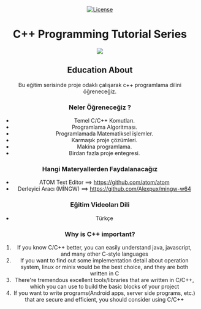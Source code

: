 <center> 
<p><a href="https://github.com/remoteman/c-programming-education/blob/master/LICENSE" rel="nofollow"><img src="https://camo.githubusercontent.com/3ccf4c50a1576b0dd30b286717451fa56b783512/68747470733a2f2f696d672e736869656c64732e696f2f62616467652f4c6963656e73652d4d49542d79656c6c6f772e737667" alt="License" style="max-width:100%;"></a></p>


# C++ Programming Tutorial Series


<img src="https://i.hizliresim.com/BLPELp.gif"> 


## Education About

Bu eğitim serisinde proje odaklı çalışarak c++ programlama dilini öğreneceğiz.

### Neler Öğreneceğiz ?

- Temel C/C++ Komutları.
- Programlama Algoritması.
- Programlamada Matematiksel işlemler.
- Karmaşık proje çözümleri.
- Makina programlama.
- Birdan fazla proje entegresi.



### Hangi Materyallerden Faydalanacağız

- ATOM Text Editor ==> https://github.com/atom/atom
- Derleyici Aracı (MİNGW) ==> https://github.com/Alexpux/mingw-w64

### Eğitim Videoları Dili

- Türkçe

### Why is C++ important?

1. If you know C/C++ better, you can easily understand java, javascript, and many other C-style languages
2. If you want to find out some implementation detail about operation system, linux or minix would be the best choice, and they are both written in C
3. There're tremendous excellent tools/libraries that are written in C/C++, which you can use to build the basic blocks of your project
4. If you want to write programs(Android apps, server side programs, etc.) that are secure and efficient, you should consider using C/C++


</center>
                                                                                   












